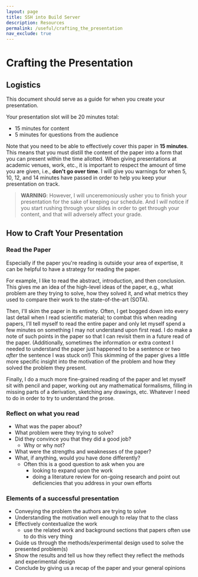 ```yaml
---
layout: page
title: SSH into Build Server
description: Resources
permalink: /useful/crafting_the_presentation
nav_exclude: true
---
```


# Crafting the Presentation

## Logistics
This document should serve as a guide for when you create your presentation.

Your presentation slot will be 20 minutes total:
+ 15 minutes for content
+ 5 minutes for questions from the audience

Note that you need to be able to effectively cover this paper in __15 minutes__.
This means that you must distill the content of the paper into a form that you can present within the time allotted.
When giving presentations at academic venues, work, etc., it is important to respect the amount of time you are given, i.e., __don't go over time__.
I will give you warnings for when 5, 10, 12, and 14 minutes have passed in order to help you keep your presentation on track.

> __WARNING__:
> However, I will unceremoniously usher you to finish your presentation for the sake of keeping our schedule.
> And I _will_ notice if you start rushing through your slides in order to get through your content, and that will adversely affect your grade.

## How to Craft Your Presentation
### Read the Paper
Especially if the paper you're reading is outside your area of expertise, it can be helpful to have a strategy for reading the paper.

For example, I like to read the abstract, introduction, and then conclusion.
This gives me an idea of the high-level ideas of the paper, e.g., what problem are they trying to solve, how they solved it, and what metrics they used to compare their work to the state-of-the-art (SOTA).

Then, I'll skim the paper in its entirety.
Often, I get bogged down into every last detail when I read scientific material;
to combat this when reading papers, I'll tell myself to read the entire paper and only let myself spend a few minutes on something I may not understand upon first read.
I do make a note of such points in the paper so that I can revisit them in a future read of the paper.
(Additionally, sometimes the information or extra context I needed to understand the paper just happened to be a sentence or two _after_ the sentence I was stuck on!)
This skimming of the paper gives a little more specific insight into the motivation of the problem and how they solved the problem they present.

Finally, I do a much more fine-grained reading of the paper and let myself sit with pencil and paper, working out any mathematical formalisms, filling in missing parts of a derivation, sketching any drawings, etc.
Whatever I need to do in order to try to understand the prose.

### Reflect on what you read
+ What was the paper about?
+ What problem were they trying to solve?
+ Did they convince you that they did a good job?
  + Why or why not?
+ What were the strengths and weaknesses of the paper?
+ What, if anything, would you have done differently?
  + Often this is a good question to ask when you are
    + looking to expand upon the work
    + doing a literature review for on-going research and point out deficiencies that you address in your own efforts

### Elements of a successful presentation
+ Conveying the problem the authors are trying to solve
+ Understanding the motivation well enough to relay that to the class
+ Effectively contextualize the work
  + use the related work and background sections that papers often use to do this very thing
+ Guide us through the methods/experimental design used to solve the presented problem(s)
+ Show the results and tell us how they reflect they reflect the methods and experimental design
+ Conclude by giving us a recap of the paper and your general opinions

